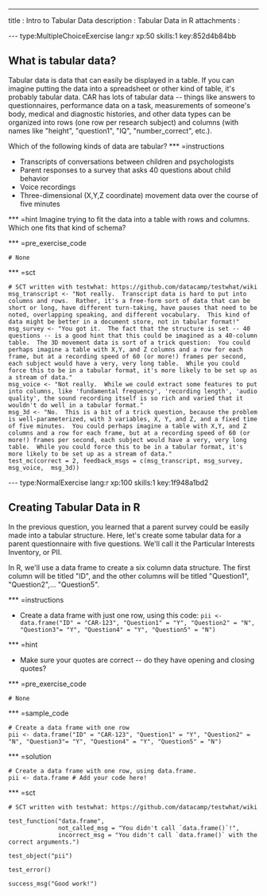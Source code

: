 ---
title       : Intro to Tabular Data
description : Tabular Data in R
attachments :


--- type:MultipleChoiceExercise lang:r xp:50 skills:1 key:852d4b84bb
## What is tabular data?

Tabular data is data that can easily be displayed in a table.  If you can imagine putting the data into a spreadsheet or other kind of table, it's probably tabular data.  CAR has lots of tabular data -- things like answers to questionnaires, performance data on a task, measurements of someone's body, medical and diagnostic histories, and other data types can be organized into rows (one row per research subject) and columns (with names like "height", "question1", "IQ", "number_correct", etc.).

Which of the following kinds of data are tabular?
*** =instructions
- Transcripts of conversations between children and psychologists
- Parent responses to a survey that asks 40 questions about child behavior
- Voice recordings
- Three-dimensional (X,Y,Z coordinate) movement data over the course of five minutes

*** =hint
Imagine trying to fit the data into a table with rows and columns.  Which one fits that kind of schema?

*** =pre_exercise_code
```{r}
# None
```

*** =sct
```{r}
# SCT written with testwhat: https://github.com/datacamp/testwhat/wiki
msg_transcript <- "Not really.  Transcript data is hard to put into columns and rows.  Rather, it's a free-form sort of data that can be short or long, have different turn-taking, have pauses that need to be noted, overlapping speaking, and different vocabulary.  This kind of data might be better in a document store, not in tabular format!"
msg_survey <- "You got it.  The fact that the structure is set -- 40 questions -- is a good hint that this could be imagined as a 40-column table.  The 3D movement data is sort of a trick question:  You could perhaps imagine a table with X,Y, and Z columns and a row for each frame, but at a recording speed of 60 (or more!) frames per second, each subject would have a very, very long table.  While you could force this to be in a tabular format, it's more likely to be set up as a stream of data."
msg_voice <- "Not really.  While we could extract some features to put into columns, like 'fundamental frequency', 'recording length', 'audio quality', the sound recording itself is so rich and varied that it wouldn't do well in a tabular format."
msg_3d <- "No.  This is a bit of a trick question, because the problem is well-parameterized, with 3 variables, X, Y, and Z, and a fixed time of five minutes.  You could perhaps imagine a table with X,Y, and Z columns and a row for each frame, but at a recording speed of 60 (or more!) frames per second, each subject would have a very, very long table.  While you could force this to be in a tabular format, it's more likely to be set up as a stream of data."
test_mc(correct = 2, feedback_msgs = c(msg_transcript, msg_survey, msg_voice,  msg_3d))
```

--- type:NormalExercise lang:r xp:100 skills:1 key:1f948a1bd2
## Creating Tabular Data in R

In the previous question, you learned that a parent survey could be easily made into a tabular structure.  Here, let's create some tabular data for a parent questionnaire with five questions.  We'll call it the Particular Interests Inventory, or PII.

In R, we'll use a data frame to create a six column data structure.  The first column will be titled "ID", and the other columns will be titled "Question1", "Question2",... "Question5".  


*** =instructions
- Create a data frame with just one row, using this code: `pii <- data.frame("ID" = "CAR-123", "Question1" = "Y", "Question2" = "N", "Question3"= "Y", "Question4" = "Y", "Question5" = "N")`

*** =hint
- Make sure your quotes are correct -- do they have opening and closing quotes?

*** =pre_exercise_code
```{r}
# None
```

*** =sample_code
```{r}
# Create a data frame with one row
pii <- data.frame("ID" = "CAR-123", "Question1" = "Y", "Question2" = "N", "Question3"= "Y", "Question4" = "Y", "Question5" = "N")
```

*** =solution
```{r}
# Create a data frame with one row, using data.frame.
pii <- data.frame # Add your code here!
```

*** =sct
```{r}
# SCT written with testwhat: https://github.com/datacamp/testwhat/wiki

test_function("data.frame",
              not_called_msg = "You didn't call `data.frame()`!",
              incorrect_msg = "You didn't call `data.frame()` with the correct arguments.")

test_object("pii")

test_error()

success_msg("Good work!")
```
